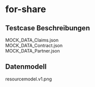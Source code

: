 # for-share

## Testcase Beschreibungen
MOCK_DATA_Claims.json <br/>
MOCK_DATA_Contract.json <br/>
MOCK_DATA_Partner.json 

## Datenmodell
resourcemodel.v1.png
